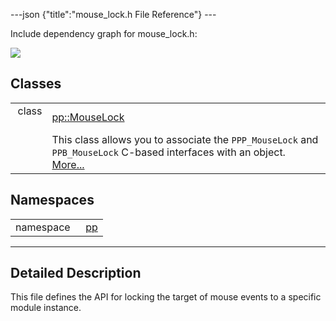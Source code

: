 ---json {"title":"mouse\_lock.h File Reference"} ---

Include dependency graph for mouse\_lock.h:

![](/docs/native-client/pepper_dev/cpp/mouse__lock_8h__incl.png)

Classes
-------

<table><tbody><tr class="odd"><td style="text-align: right;">class  </td><td><a href="/docs/native-client/pepper_dev/cpp/classpp_1_1_mouse_lock/" class="el">pp::MouseLock</a></td></tr><tr class="even"><td style="text-align: right;"> </td><td>This class allows you to associate the <code>PPP_MouseLock</code> and <code>PPB_MouseLock</code> C-based interfaces with an object. <a href="/docs/native-client/pepper_dev/cpp/classpp_1_1_mouse_lock#details">More...</a><br />
</td></tr></tbody></table>

Namespaces
----------

<table><tbody><tr class="odd"><td style="text-align: right;">namespace  </td><td><a href="/docs/native-client/pepper_dev/cpp/namespacepp/" class="el">pp</a></td></tr></tbody></table>

------------------------------------------------------------------------

<span id="details" class="anchor" style="margin: 0;"></span>

Detailed Description
--------------------

This file defines the API for locking the target of mouse events to a specific module instance.
